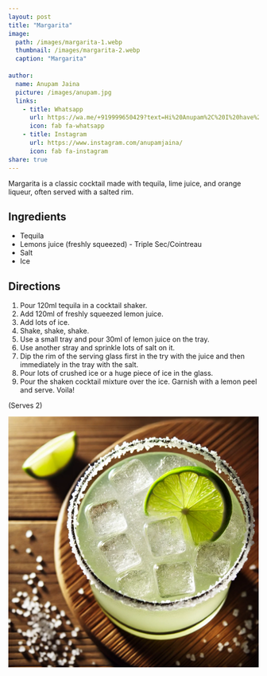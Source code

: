 ```yaml
---
layout: post
title: "Margarita"
image:
  path: /images/margarita-1.webp
  thumbnail: /images/margarita-2.webp
  caption: "Margarita"

author:
  name: Anupam Jaina
  picture: /images/anupam.jpg
  links:
    - title: Whatsapp
      url: https://wa.me/+919999650429?text=Hi%20Anupam%2C%20I%20have%20a%20quick%20question%20about%20your%20Margarita%20recipe
      icon: fab fa-whatsapp
    - title: Instagram
      url: https://www.instagram.com/anupamjaina/
      icon: fab fa-instagram
share: true
---
```


Margarita is a classic cocktail made with tequila, lime juice, and orange liqueur, often served with a salted rim.

## Ingredients

- Tequila
- ⁠⁠Lemons juice (freshly squeezed)
  ⁠- Triple Sec/Cointreau
- ⁠⁠Salt
- ⁠⁠Ice

## Directions

1. Pour 120ml tequila in a cocktail shaker.
2. Add 120ml of freshly squeezed lemon juice.
3. Add lots of ice.
4. Shake, shake, shake.
5. Use a small tray and pour 30ml of lemon juice on the tray.
6. Use another stray and sprinkle lots of salt on it.
7. Dip the rim of the serving glass first in the try with the juice and then immediately in the tray with the salt.
8. Pour lots of crushed ice or a huge piece of ice in the glass.
9. Pour the shaken cocktail mixture over the ice. Garnish with a lemon peel and serve. Voila!

(Serves 2)

<img src="/images/margarita-2.webp">
